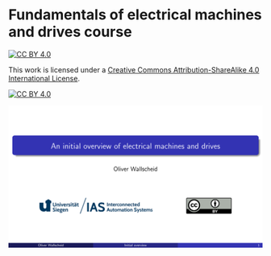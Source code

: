 # Fundamentals of electrical machines and drives course

[![CC BY 4.0][cc-by-shield]][cc-by]

This work is licensed under a
[Creative Commons Attribution-ShareAlike 4.0 International License][cc-by].

[![CC BY 4.0][cc-by-image]][cc-by]

[cc-by]: http://creativecommons.org/licenses/by/4.0/
[cc-by-image]: https://licensebuttons.net/l/by/4.0/88x31.png
[cc-by-shield]: https://img.shields.io/badge/License-CC%20BY%204.0-lightgrey.svg

<a href="https://ias-uni-siegen.github.io/EMD_Course/main.pdf" class="image fit"><img src="misc/Slide_preview.png" alt=""></a>
